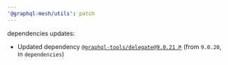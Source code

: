 ```yaml
---
'@graphql-mesh/utils': patch
---
```

dependencies updates:
  - Updated dependency [`@graphql-tools/delegate@9.0.21`
    ↗︎](https://www.npmjs.com/package/@graphql-tools/delegate/v/9.0.21) (from `9.0.20`, in
    `dependencies`)
